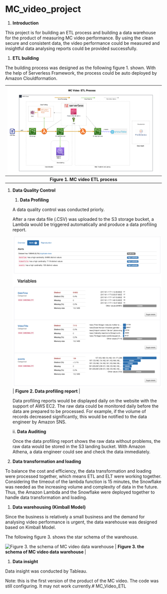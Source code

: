 # MC_video_project

1. **Introduction**

This project is for building an ETL process and building a data warehouse for the product of measuring MC video performance. By using the clean secure and consistent data, the video performance could be measured and insightful data analysing reports could be provided successfully. 

1. **ETL building**

The building process was designed as the following figure 1. shown. With the help of Serverless Framework, the process could be auto deployed by Amazon Clouldformation. 

| ![Figure 1. MC video ETL  process](https://github.com/LeoLee-Xiaohu/MC_Video_ETL/blob/main/Images/MC_video_ETL.png) |
|:--:|
| <b> Figure 1. MC video ETL  process </b>|

1. **Data Quality Control** 
    1.  **Data  Profiling** 
    
    A data quality control was conducted priorly.
    
    After a raw data file (.CSV) was uploaded to the S3 storage bucket, a Lambda would be triggered automatically and produce a data profiling report. 
    
    ![Figure 2. Data profiling report](https://github.com/LeoLee-Xiaohu/MC_Video_ETL/blob/main/Images/data_profiling.png)
    | <b> Figure 2. Data profiling report </b>|
    
    Data profiling reports would be displayed daily on the website with the support of AWS EC2. The raw data could be monitored daily before the data are prepared to be processed. For example, if the volume of records decreased significantly, this would be notified to the data engineer by Amazon SNS.
    
    ii.  **Data Auditing** 
    
    Once the data profiling report shows the raw data without problems, the raw data would be stored in the S3 landing bucket. With Amazon Athena, a data engineer could see and check the data immediately. 
    
2. **Data transformation and loading** 

To balance the cost and efficiency, the data transformation and loading were processed together, which means ETL and ELT were working together. Considering the timeout of the lambda function is 15 minutes, the Snowflake was needed as the increasing volume and complexity of data in the future. Thus,  the Amazon Lambda and the Snowflake were deployed together to handle data transformation and loading.

1. **Data warehousing (Kimball Model)**    

Since the business is relatively a small business and the demand for analysing video performance is urgent, the data warehouse was designed based on Kimball Model. 

The following figure 3. shows the star schema of the warehouse. 

![Figure 3. the schema of MC video data warehouse]([MC_video_project%207820fa0b06cb43848f1b743c0c39b42e/star_schema.png](https://github.com/LeoLee-Xiaohu/MC_Video_ETL/blob/main/Images/star_schema.png))
| <b> Figure 3. the schema of MC video data warehouse </b> |

1. **Data insight** 

Data insight was conducted by Tableau. 

Note: this is the first version of the product of the MC video. The code was still configuring. It may not work currently.# MC_Video_ETL
